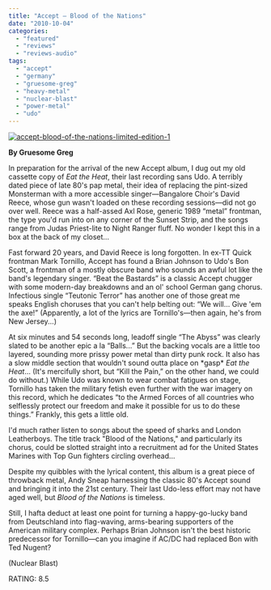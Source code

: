 ```yaml
---
title: "Accept – Blood of the Nations"
date: "2010-10-04"
categories: 
  - "featured"
  - "reviews"
  - "reviews-audio"
tags: 
  - "accept"
  - "germany"
  - "gruesome-greg"
  - "heavy-metal"
  - "nuclear-blast"
  - "power-metal"
  - "udo"
---
```


[![](http://www.hellbound.ca/wp-content/uploads/2010/09/accept-blood-of-the-nations-limited-edition-1.jpg "accept-blood-of-the-nations-limited-edition-1")](http://www.hellbound.ca/wp-content/uploads/2010/09/accept-blood-of-the-nations-limited-edition-1.jpg)

**By Gruesome Greg**

In preparation for the arrival of the new Accept album, I dug out my old cassette copy of _Eat the Heat_, their last recording sans Udo. A terribly dated piece of late 80's pap metal, their idea of replacing the pint-sized Monsterman with a more accessible singer—Bangalore Choir's David Reece, whose gun wasn't loaded on these recording sessions—did not go over well. Reece was a half-assed Axl Rose, generic 1989 “metal” frontman, the type you'd run into on any corner of the Sunset Strip, and the songs range from Judas Priest-lite to Night Ranger fluff. No wonder I kept this in a box at the back of my closet...

Fast forward 20 years, and David Reece is long forgotten. In ex-TT Quick frontman Mark Tornillo, Accept has found a Brian Johnson to Udo's Bon Scott, a frontman of a mostly obscure band who sounds an awful lot like the band's legendary singer. “Beat the Bastards” is a classic Accept chugger with some modern-day breakdowns and an ol' school German gang chorus. Infectious single “Teutonic Terror” has another one of those great me speaks English choruses that you can't help belting out: “We will... Give 'em the axe!” (Apparently, a lot of the lyrics are Tornillo's—then again, he's from New Jersey...)

At six minutes and 54 seconds long, leadoff single “The Abyss” was clearly slated to be another epic a la “Balls...” But the backing vocals are a little too layered, sounding more prissy power metal than dirty punk rock. It also has a slow middle section that wouldn't sound outta place on \*gasp\* _Eat the_ _Heat_... (It's mercifully short, but “Kill the Pain,” on the other hand, we could do without.) While Udo was known to wear combat fatigues on stage, Tornillo has taken the military fetish even further with the war imagery on this record, which he dedicates “to the Armed Forces of all countries who selflessly protect our freedom and make it possible for us to do these things.” Frankly, this gets a little old.

I'd much rather listen to songs about the speed of sharks and London Leatherboys. The title track "Blood of the Nations," and particularly its chorus, could be slotted straight into a recruitment ad for the United States Marines with Top Gun fighters circling overhead...

Despite my quibbles with the lyrical content, this album is a great piece of throwback metal, Andy Sneap harnessing the classic 80's Accept sound and bringing it into the 21st century. Their last Udo-less effort may not have aged well, but _Blood of the Nations_ is timeless.

Still, I hafta deduct at least one point for turning a happy-go-lucky band from Deutschland into flag-waving, arms-bearing supporters of the American military complex. Perhaps Brian Johnson isn't the best historic predecessor for Tornillo—can you imagine if AC/DC had replaced Bon with Ted Nugent?

(Nuclear Blast)

RATING: 8.5
